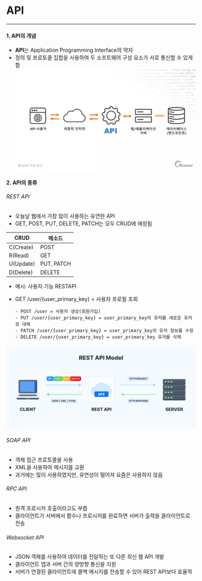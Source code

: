 # API

<hr>

#### 1. API의 개념

- **API**는 Application Programming Interface의 약자
- 정의 및 프로토콜 집합을 사용하여 두 소프트웨어 구성 요소가 서로 통신할 수 있게 함
  ![alt text](images/API.png)

#### 2. API의 종류

###### REST API

- 오늘날 웹에서 가장 많이 사용하는 유연한 API
- GET, POST, PUT, DELETE, PATCH는 모두 CRUD에 매칭됨

| CRUD      | 메소드     |
| --------- | ---------- |
| C(Create) | POST       |
| R(Read)   | GET        |
| U(Update) | PUT, PATCH |
| D(Delete) | DELETE     |

- 예시: 사용자 기능 RESTAPI

- GET /user/{user_primary_key} = 사용자 프로필 조회

      - POST /user = 사용자 생성(회원가입)
      - PUT /user/{user_primary_key} = user_primary_key의 유저를 새로운 유저로 대체
      - PATCH /user/{user_primary_key} = user_primary_key의 유저 정보를 수정
      - DELETE /user/{user_primary_key} = user_primary_key 유저를 삭제

![alt text](images/RestAPI.png)

###### SOAP API

- 객체 접근 프로토콜을 사용
- XML을 사용하여 메시지를 교환
- 과거에는 많이 사용하였지만, 유연성이 떨어져 요즘은 사용하지 않음

###### RPC API

- 원격 프로시저 호출이라고도 부름
- 클라이언트가 서버에서 함수나 프로시저를 완료하면 서버가 출력을 클라이언트로 전송

###### Websocket API

- JSON 객체를 사용하여 데이터를 전달하는 또 다른 최신 웹 API 개발
- 클라이언트 앱과 서버 간의 양방향 통신을 지원
- 서버가 연결된 클라이언트에 콜백 메시지를 전송할 수 있어 REST API보다 효율적

